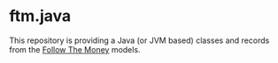 # ftm.java

This repository is providing a Java (or JVM based) classes and records from the [Follow The Money](https://followthemoney.tech) models.